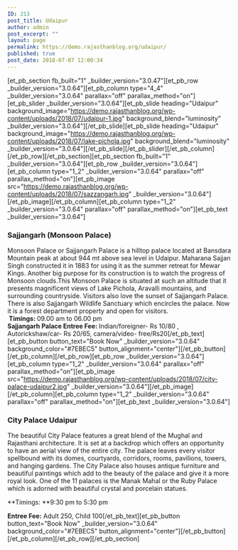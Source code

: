 ```yaml
---
ID: 213
post_title: Udaipur
author: admin
post_excerpt: ""
layout: page
permalink: https://demo.rajasthanblog.org/udaipur/
published: true
post_date: 2018-07-07 12:00:34
---
```

[et_pb_section fb_built="1" \_builder\_version="3.0.47"][et_pb_row \_builder\_version="3.0.64"][et_pb_column type="4_4" \_builder\_version="3.0.64" parallax="off" parallax_method="on"][et_pb_slider \_builder\_version="3.0.64"][et_pb_slide heading="Udaipur" background_image="https://demo.rajasthanblog.org/wp-content/uploads/2018/07/udaipur-1.jpg" background_blend="luminosity" \_builder\_version="3.0.64"][/et_pb_slide][et_pb_slide heading="Udaipur" background_image="https://demo.rajasthanblog.org/wp-content/uploads/2018/07/lake-pichola.jpg" background_blend="luminosity" \_builder\_version="3.0.64"][/et_pb_slide][/et_pb_slider][/et_pb_column][/et_pb_row][/et_pb_section][et_pb_section fb_built="1" \_builder\_version="3.0.64"][et_pb_row \_builder\_version="3.0.64"][et_pb_column type="1_2" \_builder\_version="3.0.64" parallax="off" parallax_method="on"][et_pb_image src="https://demo.rajasthanblog.org/wp-content/uploads/2018/07/sazzangarh.jpg" \_builder\_version="3.0.64"][/et_pb_image][/et_pb_column][et_pb_column type="1_2" \_builder\_version="3.0.64" parallax="off" parallax_method="on"][et_pb_text \_builder\_version="3.0.64"]
### <span>Sajjangarh (Monsoon Palace)</span>

<span></span>

<span>Monsoon Palace or Sajjangarh Palace is a hilltop palace located at Bansdara Mountain peak at about 944 mt above sea level in Udaipur. Maharana Sajjan Singh constructed it in 1883 for using it as the summer retreat for Mewar Kings. Another big purpose for its construction is to watch the progress of Monsoon clouds<g class="gr_ gr_20 gr-alert gr_gramm gr_inline_cards gr_run_anim Style replaceWithoutSep" id="20" data-gr-id="20">.This</g> Monsoon Palace is situated at such an altitude that it presents magnificent views of Lake Pichola, Aravalli mountains, and surrounding countryside. Visitors also love the sunset of Sajjangarh Palace. There is also Sajjangarh Wildlife Sanctuary which encircles the palace. Now it is a forest department property and <g class="gr_ gr_19 gr-alert gr_gramm gr_inline_cards gr_run_anim Grammar multiReplace" id="19" data-gr-id="19">open</g> <g class="gr_ gr_18 gr-alert gr_gramm gr_inline_cards gr_run_anim Grammar multiReplace" id="18" data-gr-id="18">for</g> visitors.<br /><strong> Timings: </strong>09.00 am to 06.00 pm<br /><strong>Sajjangarh Palace Entree Fee: </strong>Indian/foreigner- Rs 10/80 , Autorickshaw/car- Rs 20/65, camera/video- free/Rs20</span>[/et_pb_text][et_pb_button button_text="Book Now" \_builder\_version="3.0.64" background_color="#7EBEC5" button_alignment="center"][/et_pb_button][/et_pb_column][/et_pb_row][et_pb_row \_builder\_version="3.0.64"][et_pb_column type="1_2" \_builder\_version="3.0.64" parallax="off" parallax_method="on"][et_pb_image src="https://demo.rajasthanblog.org/wp-content/uploads/2018/07/city-palace-udaipur2.jpg" \_builder\_version="3.0.64"][/et_pb_image][/et_pb_column][et_pb_column type="1_2" \_builder\_version="3.0.64" parallax="off" parallax_method="on"][et_pb_text \_builder\_version="3.0.64"]

### City Palace Udaipur

<span>The beautiful City Palace features a great blend of the Mughal and Rajasthani architecture. It is set at a backdrop which offers an opportunity to have an aerial view of the entire city. The palace leaves every visitor spellbound with its domes, courtyards, corridors, rooms, pavilions, towers, and hanging gardens. The City Palace also houses antique furniture and beautiful paintings which add to the beauty of the palace and give it a more royal look. One of the 11 palaces is the Manak Mahal or the Ruby Palace which is adorned with beautiful crystal and porcelain statues.</span>

**Timings: **9:30 pm to 5:30 pm

<span><strong>Entree Fee:</strong> Adult 250, Child 100</span>[/et_pb_text][et_pb_button button_text="Book Now" \_builder\_version="3.0.64" background_color="#7EBEC5" button_alignment="center"][/et_pb_button][/et_pb_column][/et_pb_row][/et_pb_section]